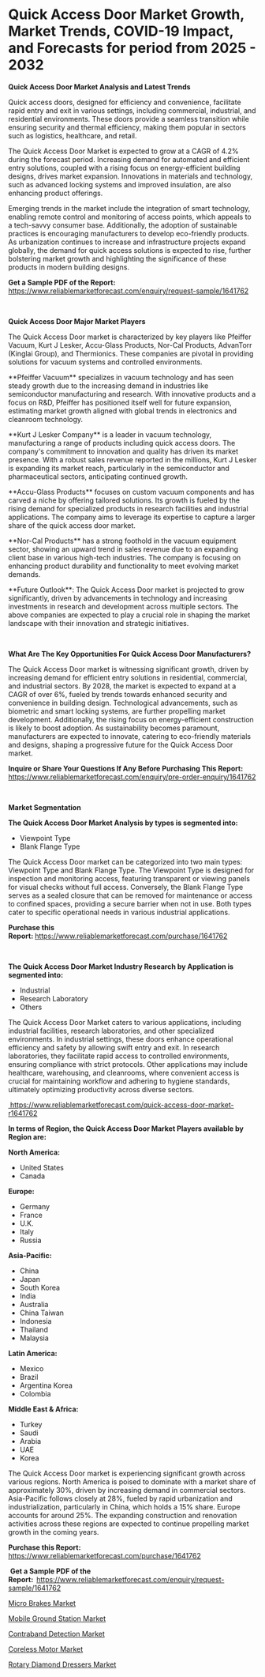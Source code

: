 <p><h1>Quick Access Door Market Growth, Market Trends, COVID-19 Impact, and Forecasts for period from 2025 - 2032</h1></p><p><strong>Quick Access Door Market Analysis and Latest Trends</strong></p>
<p><p>Quick access doors, designed for efficiency and convenience, facilitate rapid entry and exit in various settings, including commercial, industrial, and residential environments. These doors provide a seamless transition while ensuring security and thermal efficiency, making them popular in sectors such as logistics, healthcare, and retail. </p><p>The Quick Access Door Market is expected to grow at a CAGR of 4.2% during the forecast period. Increasing demand for automated and efficient entry solutions, coupled with a rising focus on energy-efficient building designs, drives market expansion. Innovations in materials and technology, such as advanced locking systems and improved insulation, are also enhancing product offerings. </p><p>Emerging trends in the market include the integration of smart technology, enabling remote control and monitoring of access points, which appeals to a tech-savvy consumer base. Additionally, the adoption of sustainable practices is encouraging manufacturers to develop eco-friendly products. As urbanization continues to increase and infrastructure projects expand globally, the demand for quick access solutions is expected to rise, further bolstering market growth and highlighting the significance of these products in modern building designs.</p></p>
<p><strong>Get a Sample PDF of the Report:&nbsp;</strong> <a href="https://www.reliablemarketforecast.com/enquiry/request-sample/1641762?utm_campaign=2011&utm_medium=2&utm_source=Github&utm_content=ia&utm_term=22022025&utm_id=quick-access-door">https://www.reliablemarketforecast.com/enquiry/request-sample/1641762</a></p>
<p>&nbsp;</p>
<p><strong>Quick Access Door Major Market Players</strong></p>
<p><p>The Quick Access Door market is characterized by key players like Pfeiffer Vacuum, Kurt J Lesker, Accu-Glass Products, Nor-Cal Products, AdvanTorr (Kinglai Group), and Thermionics. These companies are pivotal in providing solutions for vacuum systems and controlled environments.</p><p>**Pfeiffer Vacuum** specializes in vacuum technology and has seen steady growth due to the increasing demand in industries like semiconductor manufacturing and research. With innovative products and a focus on R&D, Pfeiffer has positioned itself well for future expansion, estimating market growth aligned with global trends in electronics and cleanroom technology.</p><p>**Kurt J Lesker Company** is a leader in vacuum technology, manufacturing a range of products including quick access doors. The company's commitment to innovation and quality has driven its market presence. With a robust sales revenue reported in the millions, Kurt J Lesker is expanding its market reach, particularly in the semiconductor and pharmaceutical sectors, anticipating continued growth.</p><p>**Accu-Glass Products** focuses on custom vacuum components and has carved a niche by offering tailored solutions. Its growth is fueled by the rising demand for specialized products in research facilities and industrial applications. The company aims to leverage its expertise to capture a larger share of the quick access door market.</p><p>**Nor-Cal Products** has a strong foothold in the vacuum equipment sector, showing an upward trend in sales revenue due to an expanding client base in various high-tech industries. The company is focusing on enhancing product durability and functionality to meet evolving market demands.</p><p>**Future Outlook**: The Quick Access Door market is projected to grow significantly, driven by advancements in technology and increasing investments in research and development across multiple sectors. The above companies are expected to play a crucial role in shaping the market landscape with their innovation and strategic initiatives.</p></p>
<p>&nbsp;</p>
<p><strong>What Are The Key Opportunities For Quick Access Door Manufacturers?</strong></p>
<p><p>The Quick Access Door market is witnessing significant growth, driven by increasing demand for efficient entry solutions in residential, commercial, and industrial sectors. By 2028, the market is expected to expand at a CAGR of over 6%, fueled by trends towards enhanced security and convenience in building design. Technological advancements, such as biometric and smart locking systems, are further propelling market development. Additionally, the rising focus on energy-efficient construction is likely to boost adoption. As sustainability becomes paramount, manufacturers are expected to innovate, catering to eco-friendly materials and designs, shaping a progressive future for the Quick Access Door market.</p></p>
<p><strong>Inquire or Share Your Questions If Any Before Purchasing This Report:</strong> <a href="https://www.reliablemarketforecast.com/enquiry/pre-order-enquiry/1641762?utm_campaign=2011&utm_medium=2&utm_source=Github&utm_content=ia&utm_term=22022025&utm_id=quick-access-door">https://www.reliablemarketforecast.com/enquiry/pre-order-enquiry/1641762</a></p>
<p>&nbsp;</p>
<p><strong>Market Segmentation</strong></p>
<p><strong>The Quick Access Door Market Analysis by types is segmented into:</strong></p>
<p><ul><li>Viewpoint Type</li><li>Blank Flange Type</li></ul></p>
<p><p>The Quick Access Door market can be categorized into two main types: Viewpoint Type and Blank Flange Type. The Viewpoint Type is designed for inspection and monitoring access, featuring transparent or viewing panels for visual checks without full access. Conversely, the Blank Flange Type serves as a sealed closure that can be removed for maintenance or access to confined spaces, providing a secure barrier when not in use. Both types cater to specific operational needs in various industrial applications.</p></p>
<p><strong>Purchase this Report:&nbsp;</strong><a href="https://www.reliablemarketforecast.com/purchase/1641762?utm_campaign=2011&utm_medium=2&utm_source=Github&utm_content=ia&utm_term=22022025&utm_id=quick-access-door">https://www.reliablemarketforecast.com/purchase/1641762</a></p>
<p>&nbsp;</p>
<p><strong>The Quick Access Door Market Industry Research by Application is segmented into:</strong></p>
<p><ul><li>Industrial</li><li>Research Laboratory</li><li>Others</li></ul></p>
<p><p>The Quick Access Door Market caters to various applications, including industrial facilities, research laboratories, and other specialized environments. In industrial settings, these doors enhance operational efficiency and safety by allowing swift entry and exit. In research laboratories, they facilitate rapid access to controlled environments, ensuring compliance with strict protocols. Other applications may include healthcare, warehousing, and cleanrooms, where convenient access is crucial for maintaining workflow and adhering to hygiene standards, ultimately optimizing productivity across diverse sectors.</p></p>
<p><a href="https://www.reliablemarketforecast.com/quick-access-door-market-r1641762?utm_campaign=2011&utm_medium=2&utm_source=Github&utm_content=ia&utm_term=22022025&utm_id=quick-access-door">&nbsp;https://www.reliablemarketforecast.com/quick-access-door-market-r1641762</a></p>
<p><strong>In terms of Region, the Quick Access Door Market Players available by Region are:</strong></p>
<p>
    <p> <strong> North America: </strong>
        <ul>
            <li>United States</li>
            <li>Canada</li>
        </ul>
        </p> 
    <p> <strong> Europe: </strong>
        <ul>
            <li>Germany</li>
            <li>France</li>
            <li>U.K.</li>
            <li>Italy</li>
            <li>Russia</li>
        </ul>
        </p> 
    <p> <strong> Asia-Pacific: </strong>
        <ul>
            <li>China</li>
            <li>Japan</li>
            <li>South Korea</li>
            <li>India</li>
            <li>Australia</li>
            <li>China Taiwan</li>
            <li>Indonesia</li>
            <li>Thailand</li>
            <li>Malaysia</li>
        </ul>
        </p> 
    <p> <strong> Latin America: </strong>
        <ul>
            <li>Mexico</li>
            <li>Brazil</li>
            <li>Argentina Korea</li>
            <li>Colombia</li>
        </ul>
        </p> 
    <p> <strong> Middle East & Africa: </strong>
        <ul>
            <li>Turkey</li>
            <li>Saudi</li>
            <li>Arabia</li>
            <li>UAE</li>
            <li>Korea</li>
        </ul>
    </p>
    </p>
<p><p>The Quick Access Door market is experiencing significant growth across various regions. North America is poised to dominate with a market share of approximately 30%, driven by increasing demand in commercial sectors. Asia-Pacific follows closely at 28%, fueled by rapid urbanization and industrialization, particularly in China, which holds a 15% share. Europe accounts for around 25%. The expanding construction and renovation activities across these regions are expected to continue propelling market growth in the coming years.</p></p>
<p><strong>Purchase this Report: </strong><a href="https://www.reliablemarketforecast.com/purchase/1641762?utm_campaign=2011&utm_medium=2&utm_source=Github&utm_content=ia&utm_term=22022025&utm_id=quick-access-door">https://www.reliablemarketforecast.com/purchase/1641762</a></p>
<p>&nbsp;<strong>Get a Sample PDF of the Report:&nbsp;&nbsp;</strong><a href="https://www.reliablemarketforecast.com/enquiry/request-sample/1641762?utm_campaign=2011&utm_medium=2&utm_source=Github&utm_content=ia&utm_term=22022025&utm_id=quick-access-door">https://www.reliablemarketforecast.com/enquiry/request-sample/1641762</a></p>
<p><strong></strong></p>
<p><p><a href="https://github.com/guzasbahsas/Market-Research-Report-List-1/blob/main/micro-brakes-market.md?utm_campaign=2011&utm_medium=2&utm_source=Github&utm_content=ia&utm_term=22022025&utm_id=quick-access-door">Micro Brakes Market</a></p><p><a href="https://github.com/steegwajma22/Market-Research-Report-List-1/blob/main/mobile-ground-station-market.md?utm_campaign=2011&utm_medium=2&utm_source=Github&utm_content=ia&utm_term=22022025&utm_id=quick-access-door">Mobile Ground Station Market</a></p><p><a href="https://github.com/rokiahgrendy/Market-Research-Report-List-1/blob/main/contraband-detection-market.md?utm_campaign=2011&utm_medium=2&utm_source=Github&utm_content=ia&utm_term=22022025&utm_id=quick-access-door">Contraband Detection Market</a></p><p><a href="https://github.com/ChiragRp1/Market-Research-Report-List-7/blob/main/coreless-motor-market.md?utm_campaign=2011&utm_medium=2&utm_source=Github&utm_content=ia&utm_term=22022025&utm_id=quick-access-door">Coreless Motor Market</a></p><p><a href="https://github.com/nagateyisu29/Market-Research-Report-List-1/blob/main/rotary-diamond-dressers-market.md?utm_campaign=2011&utm_medium=2&utm_source=Github&utm_content=ia&utm_term=22022025&utm_id=quick-access-door">Rotary Diamond Dressers Market</a></p></p>